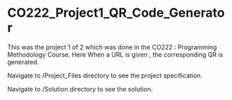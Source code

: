 # CO222_Project1_QR_Code_Generator

This was the project 1 of 2 which was done in the CO222 : Programming Methodology Course. Here When a URL is given , the corresponding QR is generated.

Navigate to /Project_Files directory to see the project specification.

Navigate to /Solution directory to see the solution.
